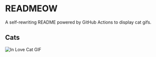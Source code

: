 # READMEOW

A self-rewriting README powered by GitHub Actions to display cat gifs.

## Cats

![In Love Cat GIF](https://media1.giphy.com/media/v1.Y2lkPTlhY2QwMmRhbXFlaHk4NHF5aWdlMXVzcHpnNWt3OWl5ODA1M2I1ZDlidzExYWo2NCZlcD12MV9naWZzX3NlYXJjaCZjdD1n/MDJ9IbxxvDUQM/200.gif)
